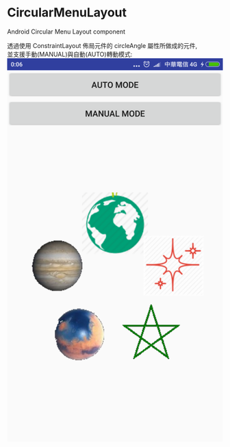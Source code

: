 ﻿# CircularMenuLayout
Android Circular Menu Layout component

透過使用 ConstraintLayout 佈局元件的 circleAngle 屬性所做成的元件,<br>
並支援手動(MANUAL)與自動(AUTO)轉動模式:<br>
![avatar](/rm_res/cut1.png)<br><br>
